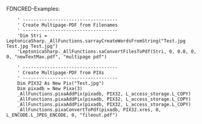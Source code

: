 FDNCRED-Examples:

        ' -----------------------------------
        ' Create Multipage-PDF from Filenames
        ' -----------------------------------
        'Dim Stri = LeptonicaSharp._AllFunctions.sarrayCreateWordsFromString("Test.jpg Test.jpg Test.jpg")
        'LeptonicaSharp._AllFunctions.saConvertFilesToPdf(Stri, 0, 0.0, 0, 0, "newTextMax.pdf", "multipage pdf")

        ' -----------------------------------
        ' Create Multipage-PDF from PIXs
        ' -----------------------------------
        Dim PIX32 As New Pix("Test.jpg")
        Dim pixadb = New Pixa(3)
        _AllFunctions.pixaAddPix(pixadb, PIX32, L_access_storage.L_COPY)
        _AllFunctions.pixaAddPix(pixadb, PIX32, L_access_storage.L_COPY)
        _AllFunctions.pixaAddPix(pixadb, PIX32, L_access_storage.L_COPY)
        _AllFunctions.pixaConvertToPdf(pixadb, PIX32.xres, 0, L_ENCODE.L_JPEG_ENCODE, 0, "fileout.pdf")
